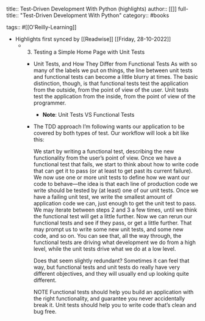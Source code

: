 title:: Test-Driven Development With Python (highlights)
author:: [[]]
full-title:: "Test-Driven Development With Python"
category:: #books

tags:: #[[O'Reilly-Learning]]

- Highlights first synced by [[Readwise]] [[Friday, 28-10-2022]]
	- 3. Testing a Simple Home Page with Unit Tests
		- Unit Tests, and How They Differ from Functional Tests
		  As with so many of the labels we put on things, the line between unit tests and functional tests can become a little blurry at times. The basic distinction, though, is that functional tests test the application from the outside, from the point of view of the user. Unit tests test the application from the inside, from the point of view of the programmer.
			- **Note**: Unit Tests VS Functional Tests
		- The TDD approach I’m following wants our application to be covered by both types of test. Our workflow will look a bit like this:
		  
		  We start by writing a functional test, describing the new functionality from the user’s point of view.
		  Once we have a functional test that fails, we start to think about how to write code that can get it to pass (or at least to get past its current failure). We now use one or more unit tests to define how we want our code to behave—the idea is that each line of production code we write should be tested by (at least) one of our unit tests.
		  Once we have a failing unit test, we write the smallest amount of application code we can, just enough to get the unit test to pass. We may iterate between steps 2 and 3 a few times, until we think the functional test will get a little further.
		  Now we can rerun our functional tests and see if they pass, or get a little further. That may prompt us to write some new unit tests, and some new code, and so on.
		  You can see that, all the way through, the functional tests are driving what development we do from a high level, while the unit tests drive what we do at a low level.
		  
		  Does that seem slightly redundant? Sometimes it can feel that way, but functional tests and unit tests do really have very different objectives, and they will usually end up looking quite different.
		  
		  NOTE
		  Functional tests should help you build an application with the right functionality, and guarantee you never accidentally break it. Unit tests should help you to write code that’s clean and bug free.